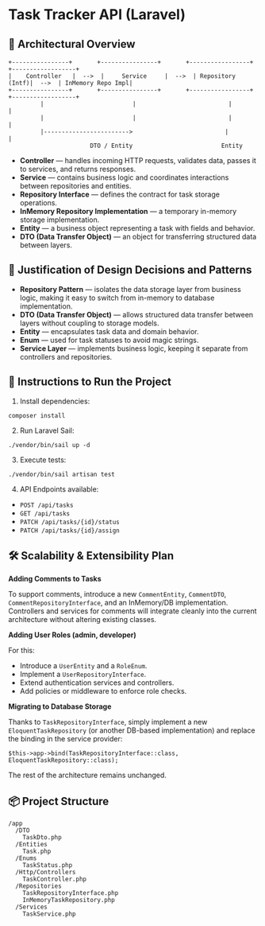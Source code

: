 # Task Tracker API (Laravel)

## 📖 Architectural Overview

```
+----------------+       +----------------+       +-----------------+       +------------------+
|    Controller   |  -->  |     Service     |  -->  | Repository (Intf)|  -->  | InMemory Repo Impl|
+----------------+       +----------------+       +-----------------+       +------------------+
         |                         |                          |                            |
         |                         |                          |                            |
         |------------------------>                          |                            |
                       DTO / Entity                         Entity                      
```

- **Controller** — handles incoming HTTP requests, validates data, passes it to services, and returns responses.
- **Service** — contains business logic and coordinates interactions between repositories and entities.
- **Repository Interface** — defines the contract for task storage operations.
- **InMemory Repository Implementation** — a temporary in-memory storage implementation.
- **Entity** — a business object representing a task with fields and behavior.
- **DTO (Data Transfer Object)** — an object for transferring structured data between layers.

## 📌 Justification of Design Decisions and Patterns

- **Repository Pattern** — isolates the data storage layer from business logic, making it easy to switch from in-memory to database implementation.
- **DTO (Data Transfer Object)** — allows structured data transfer between layers without coupling to storage models.
- **Entity** — encapsulates task data and domain behavior.
- **Enum** — used for task statuses to avoid magic strings.
- **Service Layer** — implements business logic, keeping it separate from controllers and repositories.

## 🚀 Instructions to Run the Project

1. Install dependencies:

```
composer install
```

2. Run Laravel Sail:


```
./vendor/bin/sail up -d
```

3. Execute tests:

```
./vendor/bin/sail artisan test
```

4. API Endpoints available:
- `POST /api/tasks`
- `GET /api/tasks`
- `PATCH /api/tasks/{id}/status`
- `PATCH /api/tasks/{id}/assign`

## 🛠 Scalability & Extensibility Plan

**Adding Comments to Tasks**

To support comments, introduce a new `CommentEntity`, `CommentDTO`, `CommentRepositoryInterface`, and an InMemory/DB implementation. Controllers and services for comments will integrate cleanly into the current architecture without altering existing classes.

**Adding User Roles (admin, developer)**

For this:
- Introduce a `UserEntity` and a `RoleEnum`.
- Implement a `UserRepositoryInterface`.
- Extend authentication services and controllers.
- Add policies or middleware to enforce role checks.

**Migrating to Database Storage**

Thanks to `TaskRepositoryInterface`, simply implement a new `EloquentTaskRepository` (or another DB-based implementation) and replace the binding in the service provider:

```
$this->app->bind(TaskRepositoryInterface::class, EloquentTaskRepository::class);
```

The rest of the architecture remains unchanged.

## 📦 Project Structure

```
/app
  /DTO
    TaskDto.php
  /Entities
    Task.php
  /Enums
    TaskStatus.php
  /Http/Controllers
    TaskController.php
  /Repositories
    TaskRepositoryInterface.php
    InMemoryTaskRepository.php
  /Services
    TaskService.php
```
